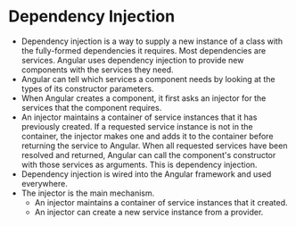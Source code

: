 # Dependency Injection

- Dependency injection is a way to supply a new instance of a class with the fully-formed dependencies it requires. Most 
dependencies are services. Angular uses dependency injection to provide new components with the services they need.
- Angular can tell which services a component needs by looking at the types of its constructor parameters.
- When Angular creates a component, it first asks an injector for the services that the component requires.
- An injector maintains a container of service instances that it has previously created. If a requested service 
instance is not in the container, the injector makes one and adds it to the container before returning the service to 
Angular. When all requested services have been resolved and returned, Angular can call the component's constructor with 
those services as arguments. This is dependency injection.
- Dependency injection is wired into the Angular framework and used everywhere.
- The injector is the main mechanism.
  - An injector maintains a container of service instances that it created.
  - An injector can create a new service instance from a provider.
